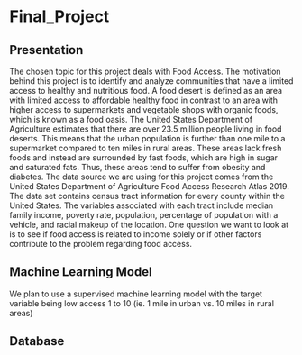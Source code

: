 # Final_Project


## Presentation

The chosen topic for this project deals with Food Access. The motivation behind this project is to identify and analyze communities that have a limited access to healthy and nutritious food. A food desert is defined as an area with limited access to affordable healthy food in contrast to an area with higher access to supermarkets and vegetable shops with organic foods, which is known as a food oasis. The United States Department of Agriculture estimates that there are over 23.5 million people living in food deserts. This means that the urban population is further than one mile to a supermarket  compared to ten miles in rural areas. These areas lack fresh foods and instead are surrounded by fast foods, which are high in sugar and saturated fats. Thus, these areas tend to suffer from obesity and diabetes. The data source we are using for this project comes from the United States Department of Agriculture Food Access Research Atlas 2019.  The data set contains census tract information for every county within the United States. The variables associated with each tract include median family income, poverty rate, population, percentage of population with a vehicle, and racial makeup of the location. One question we want to look at is to see if food access is related to income solely or if other factors contribute to the problem regarding food access. 




## Machine Learning Model

We plan to use a supervised machine learning model with the target variable being low access 1 to 10 (ie. 1 mile in urban vs. 10 miles in rural areas)

## Database




